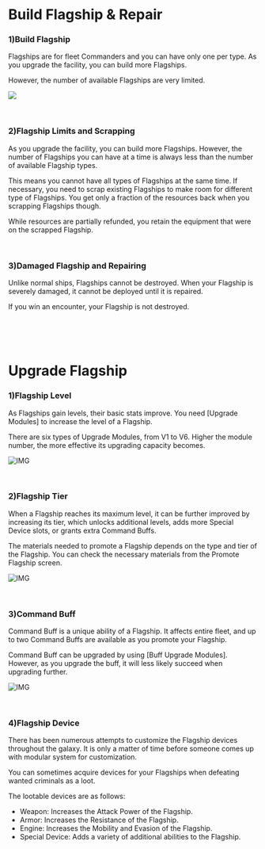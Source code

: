 # Build Flagship & Repair

### 1)Build Flagship

 Flagships are for fleet Commanders and you can have only one per type. As you upgrade the facility, you can build more Flagships. 

However, the number of available Flagships are very limited.

![](http://astrokings.s3.amazonaws.com/html/img/help/202_001flagshipbuild.JPG)

<br>

### 2)Flagship Limits and Scrapping

 As you upgrade the facility, you can build more Flagships. However, the number of Flagships you can have at a time is always less than the number of available Flagship types.

This means you cannot have all types of Flagships at the same time. If necessary, you need to scrap existing Flagships to make room for different type of Flagships. You get only a fraction of the resources back when you scrapping Flagships though.

While resources are partially refunded, you retain the equipment that were on the scrapped Flagship.

<br>

### 3)Damaged Flagship and Repairing

 Unlike normal ships, Flagships cannot be destroyed. When your Flagship is severely damaged, it cannot be deployed until it is repaired.

If you win an encounter, your Flagship is not destroyed.

<br>

<br>

<br>

# Upgrade Flagship

### 1)Flagship Level

 As Flagships gain levels, their basic stats improve. You need [Upgrade Modules] to increase the level of a Flagship.

There are six types of Upgrade Modules, from V1 to V6. Higher the module number, the more effective its upgrading capacity becomes.

![IMG]()

<br>

### 2)Flagship Tier

 When a Flagship reaches its maximum level, it can be further improved by increasing its tier, which unlocks additional levels, adds more Special Device slots, or grants extra Command Buffs.

The materials needed to promote a Flagship depends on the type and tier of the Flagship. You can check the necessary materials from the Promote Flagship screen.

![IMG]()

<br>

### 3)Command Buff

 Command Buff is a unique ability of a Flagship. It affects entire fleet, and up to two Command Buffs are available as you promote your Flagship.

Command Buff can be upgraded by using [Buff Upgrade Modules]. However, as you upgrade the buff, it will less likely succeed when upgrading further.

![IMG]()

<br>

### 4)Flagship Device

 There has been numerous attempts to customize the Flagship devices throughout the galaxy. It is only a matter of time before someone comes up with modular system for customization.

You can sometimes acquire devices for your Flagships when defeating wanted criminals as a loot.

The lootable devices are as follows:

- Weapon: Increases the Attack Power of the Flagship.
- Armor: Increases the Resistance of the Flagship.
- Engine: Increases the Mobility and Evasion of the Flagship.
- Special Device: Adds a variety of additional abilities to the Flagship.